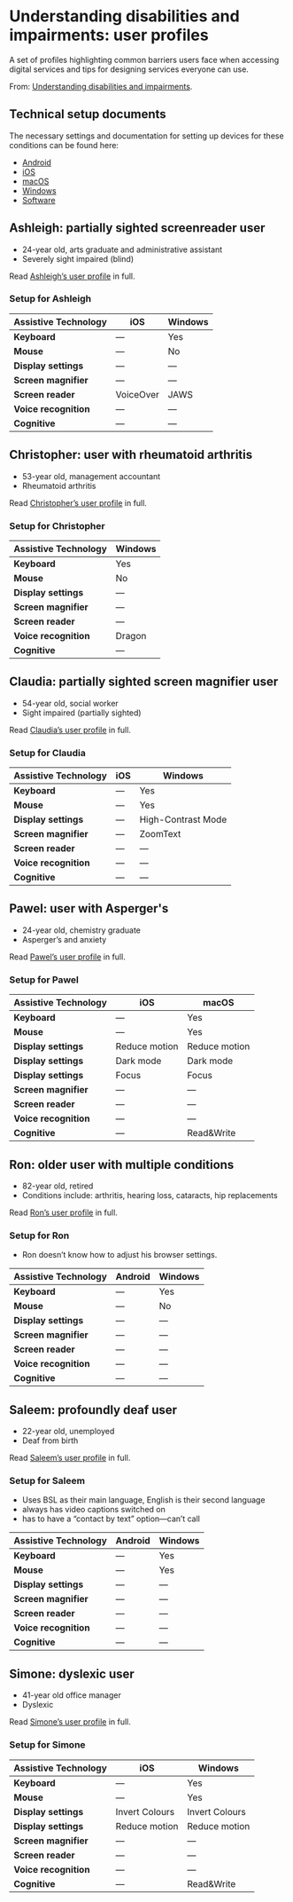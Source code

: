 # Understanding disabilities and impairments: user profiles

A set of profiles highlighting common barriers users face when accessing digital services and tips for designing services everyone can use.

From: [Understanding disabilities and impairments](https://www.gov.uk/government/publications/understanding-disabilities-and-impairments-user-profiles).

## Technical setup documents

The necessary settings and documentation for setting up devices for these conditions can be found here:

- [Android](../docs/ANDROID.md)
- [iOS](../docs/IOS.md)
- [macOS](../docs/MACOS.md)
- [Windows](../docs/WINDOWS.md)
- [Software](../docs/SOFTWARE.md)

## Ashleigh: partially sighted screenreader user

- 24-year old, arts graduate and administrative assistant
- Severely sight impaired (blind)

Read [Ashleigh’s user profile](ASHLEIGH.md) in full.

### Setup for Ashleigh

| Assistive Technology  | iOS       | Windows |
| --------------------- | --------- | ------- |
| **Keyboard**          | —         | Yes     |
| **Mouse**             | —         | No      |
| **Display settings**  | —         | —       |
| **Screen magnifier**  | —         | —       |
| **Screen reader**     | VoiceOver | JAWS    |
| **Voice recognition** | —         | —       |
| **Cognitive**         | —         | —       |

## Christopher: user with rheumatoid arthritis

- 53-year old, management accountant
- Rheumatoid arthritis

Read [Christopher’s user profile](CHRISTOPHER.md) in full.

### Setup for Christopher

| Assistive Technology  | Windows |
| --------------------- | ------- |
| **Keyboard**          | Yes     |
| **Mouse**             | No      |
| **Display settings**  | —       |
| **Screen magnifier**  | —       |
| **Screen reader**     | —       |
| **Voice recognition** | Dragon  |
| **Cognitive**         | —       |

## Claudia: partially sighted screen magnifier user

- 54-year old, social worker
- Sight impaired (partially sighted)

Read [Claudia’s user profile](CLAUDIA.md) in full.

### Setup for Claudia

| Assistive Technology  | iOS | Windows            |
| --------------------- | --- | ------------------ |
| **Keyboard**          | —   | Yes                |
| **Mouse**             | —   | Yes                |
| **Display settings**  | —   | High-Contrast Mode |
| **Screen magnifier**  | —   | ZoomText           |
| **Screen reader**     | —   | —                  |
| **Voice recognition** | —   | —                  |
| **Cognitive**         | —   | —                  |

## Pawel: user with Asperger's

- 24-year old, chemistry graduate
- Asperger’s and anxiety

Read [Pawel’s user profile](PAWEL.md) in full.

### Setup for Pawel

| Assistive Technology  | iOS           | macOS         |
| --------------------- | ------------- | ------------- |
| **Keyboard**          | —             | Yes           |
| **Mouse**             | —             | Yes           |
| **Display settings**  | Reduce motion | Reduce motion |
| **Display settings**  | Dark mode     | Dark mode     |
| **Display settings**  | Focus         | Focus         |
| **Screen magnifier**  | —             | —             |
| **Screen reader**     | —             | —             |
| **Voice recognition** | —             | —             |
| **Cognitive**         | —             | Read&Write    |

## Ron: older user with multiple conditions

- 82-year old, retired
- Conditions include: arthritis, hearing loss, cataracts, hip replacements

Read [Ron’s user profile](RON.md) in full.

### Setup for Ron

- Ron doesn’t know how to adjust his browser settings.

| Assistive Technology  | Android | Windows |
| --------------------- | ------- | ------- |
| **Keyboard**          | —       | Yes     |
| **Mouse**             | —       | No      |
| **Display settings**  | —       | —       |
| **Screen magnifier**  | —       | —       |
| **Screen reader**     | —       | —       |
| **Voice recognition** | —       | —       |
| **Cognitive**         | —       | —       |

## Saleem: profoundly deaf user

- 22-year old, unemployed
- Deaf from birth

Read [Saleem’s user profile](SALEEM.md) in full.

### Setup for Saleem

- Uses BSL as their main language, English is their second language
- always has video captions switched on
- has to have a “contact by text” option—can’t call

| Assistive Technology  | Android | Windows |
| --------------------- | ------- | ------- |
| **Keyboard**          | —       | Yes     |
| **Mouse**             | —       | Yes     |
| **Display settings**  | —       | —       |
| **Screen magnifier**  | —       | —       |
| **Screen reader**     | —       | —       |
| **Voice recognition** | —       | —       |
| **Cognitive**         | —       | —       |

## Simone: dyslexic user

- 41-year old office manager
- Dyslexic

Read [Simone’s user profile](SIMONE.md) in full.

### Setup for Simone

| Assistive Technology  | iOS            | Windows        |
| --------------------- | -------------- | -------------- |
| **Keyboard**          | —              | Yes            |
| **Mouse**             | —              | Yes            |
| **Display settings**  | Invert Colours | Invert Colours |
| **Display settings**  | Reduce motion  | Reduce motion  |
| **Screen magnifier**  | —              | —              |
| **Screen reader**     | —              | —              |
| **Voice recognition** | —              | —              |
| **Cognitive**         | —              | Read&Write     |
